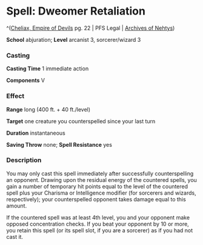 # Spell: Dweomer Retaliation

^([Cheliax, Empire of Devils][ss-dweomer-retaliation] pg. 22 | PFS Legal | [Archives of Nehtys][sn-dweomer-retaliation])

**School** abjuration; **Level** arcanist 3, sorcerer/wizard 3

### Casting

**Casting Time** 1 immediate action  

**Components** V

### Effect

**Range** long (400 ft. + 40 ft./level)  

**Target** one creature you counterspelled since your last turn  

**Duration** instantaneous  

**Saving Throw** none; **Spell Resistance** yes

### Description

You may only cast this spell immediately after successfully counterspelling an opponent. Drawing upon the residual energy of the countered spells, you gain a number of temporary hit points equal to the level of the countered spell plus your Charisma or Intelligence modifier (for sorcerers and wizards, respectively); your counterspelled opponent takes damage equal to this amount.  

If the countered spell was at least 4th level, you and your opponent make opposed concentration checks. If you beat your opponent by 10 or more, you retain this spell (or its spell slot, if you are a sorcerer) as if you had not cast it.

[ss-dweomer-retaliation]: http://paizo.com/store/downloads/p
[sn-dweomer-retaliation]: http://www.archivesofnethys.com/SpellDisplay.aspx?ItemName=Dweomer%20Retaliation